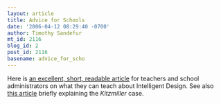 ```yaml
---
layout: article
title: Advice for Schools
date: '2006-04-12 08:29:40 -0700'
author: Timothy Sandefur
mt_id: 2116
blog_id: 2
post_id: 2116
basename: advice_for_scho
---
```

Here is <a href="http://www.asbj.com/current/schoollaw.html">an excellent, short, readable article</a> for teachers and school administrators on what they can teach about Intelligent Design. See also <a href="http://www.asbj.com/2006/03/0306schoollaw.html">this article</a> briefly explaining the <em>Kitzmiller </em>case.
